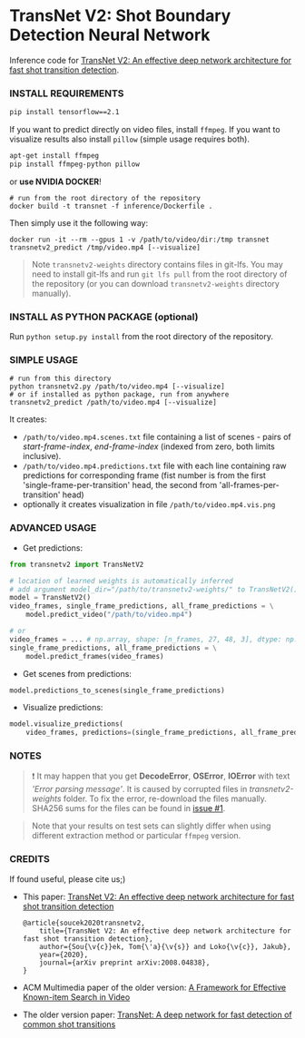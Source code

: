 # TransNet V2: Shot Boundary Detection Neural Network

Inference code for [TransNet V2: An effective deep network architecture for fast shot transition detection](https://arxiv.org/abs/2008.04838).

### INSTALL REQUIREMENTS
```bash
pip install tensorflow==2.1
```

If you want to predict directly on video files, install `ffmpeg`.
If you want to visualize results also install `pillow` (simple usage requires both).
```bash
apt-get install ffmpeg
pip install ffmpeg-python pillow
```

or **use NVIDIA DOCKER**!
```
# run from the root directory of the repository
docker build -t transnet -f inference/Dockerfile .
```
Then simply use it the following way:
```
docker run -it --rm --gpus 1 -v /path/to/video/dir:/tmp transnet transnetv2_predict /tmp/video.mp4 [--visualize]
```

> Note `transnetv2-weights` directory contains files in git-lfs.
> You may need to install git-lfs and run `git lfs pull` from the root directory of the repository
> (or you can download `transnetv2-weights` directory manually).

### INSTALL AS PYTHON PACKAGE (optional)
Run `python setup.py install` from the root directory of the repository.


### SIMPLE USAGE

```
# run from this directory
python transnetv2.py /path/to/video.mp4 [--visualize]
# or if installed as python package, run from anywhere
transnetv2_predict /path/to/video.mp4 [--visualize]
```

It creates:
- `/path/to/video.mp4.scenes.txt` file containing a list of scenes - pairs of
  *start-frame-index*, *end-frame-index* (indexed from zero, both limits inclusive).
- `/path/to/video.mp4.predictions.txt` file with each line containing raw predictions for corresponding frame
  (fist number is from the first 'single-frame-per-transition' head, the second from 'all-frames-per-transition' head)
- optionally it creates visualization in file `/path/to/video.mp4.vis.png`


### ADVANCED USAGE
- Get predictions:
```python
from transnetv2 import TransNetV2

# location of learned weights is automatically inferred
# add argument model_dir="/path/to/transnetv2-weights/" to TransNetV2() if it fails
model = TransNetV2()
video_frames, single_frame_predictions, all_frame_predictions = \
    model.predict_video("/path/to/video.mp4")

# or
video_frames = ... # np.array, shape: [n_frames, 27, 48, 3], dtype: np.uint8, RGB (not BGR)
single_frame_predictions, all_frame_predictions = \
    model.predict_frames(video_frames)
```

- Get scenes from predictions:
```python
model.predictions_to_scenes(single_frame_predictions)
```

- Visualize predictions:
```python
model.visualize_predictions(
    video_frames, predictions=(single_frame_predictions, all_frame_predictions))
```

### NOTES
> :exclamation: It may happen that you get **DecodeError**, **OSError**, **IOError** with text *'Error parsing message'*. It is caused by corrupted files in *transnetv2-weights* folder. To fix the error, re-download the files manually. SHA256 sums for the files can be found in [issue #1](https://github.com/soCzech/TransNetV2/issues/1#issuecomment-647357796).
 
> Note that your results on test sets can slightly differ when using different extraction method or particular `ffmpeg` version.

### CREDITS
If found useful, please cite us;)
- This paper: [TransNet V2: An effective deep network architecture for fast shot transition detection](https://arxiv.org/abs/2008.04838)
    ```
    @article{soucek2020transnetv2,
        title={TransNet V2: An effective deep network architecture for fast shot transition detection},
        author={Sou{\v{c}}ek, Tom{\'a}{\v{s}} and Loko{\v{c}}, Jakub},
        year={2020},
        journal={arXiv preprint arXiv:2008.04838},
    }
    ```

- ACM Multimedia paper of the older version: [A Framework for Effective Known-item Search in Video](https://dl.acm.org/doi/abs/10.1145/3343031.3351046)

- The older version paper: [TransNet: A deep network for fast detection of common shot transitions](https://arxiv.org/abs/1906.03363)
